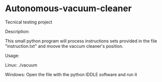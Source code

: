 # Autonomous-vacuum-cleaner
Tecnical testing project

Description:

This small python program will process instructions sets provided in the file "instruction.txt" and moove the vaccum cleaner's position.

Usage:

Linux:
./vacuum

Windows:
Open the file with the python IDDLE software and run it
